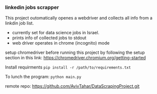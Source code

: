 ### linkedin jobs scrapper

This project outomatically openes a webdriver and collects all info from a linkdin job list.
* currently set for data science jobs in Israel.
* prints info of collected jobs to stdout
* web driver operates in chrome (incognito) mode

setup chromedriver before running this project by following the setup
section in this link: https://chromedriver.chromium.org/getting-started

Install requirments `pip install -r /path/to/requirements.txt`

To lunch the program: `python main.py`

remote repo:  https://github.com/AvivTahar/DataScrapingProject.git